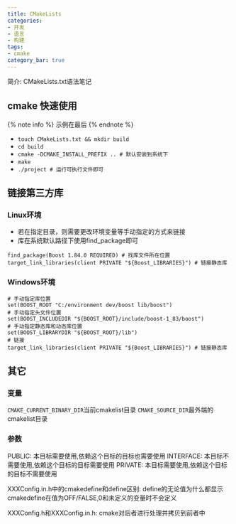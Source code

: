```yaml
---
title: CMakeLists
categories:
- 开发
- 语言
- 构建 
tags:
- cmake
category_bar: true
---
```

简介: CMakeLists.txt语法笔记
<!-- more -->
## cmake 快速使用
{% note info %}
示例在最后
{% endnote %}
* `touch CMakeLists.txt && mkdir build`
* `cd build`
* `cmake -DCMAKE_INSTALL_PREFIX .. # 默认安装到系统下`
* `make`
* `./project # 运行可执行文件即可` 
## 链接第三方库
### Linux环境
* 若在指定目录，则需要更改环境变量等手动指定的方式来链接
* 库在系统默认路径下使用find_package即可

```
find_package(Boost 1.84.0 REQUIRED) # 找库文件所在位置
target_link_libraries(client PRIVATE "${Boost_LIBRARIES}") # 链接静态库
```
### Windows环境
```
# 手动指定库位置
set(BOOST_ROOT "C:/environment dev/boost lib/boost")
# 手动指定头文件位置
set(BOOST_INCLUDEDIR "${BOOST_ROOT}/include/boost-1_83/boost")
# 手动指定静态库和动态库位置
set(BOOST_LIBRARYDIR "${BOOST_ROOT}/lib")
# 链接
target_link_libraries(client PRIVATE "${Boost_LIBRARIES}") # 链接静态库
```
## 其它
### 变量
`CMAKE_CURRENT_BINARY_DIR`当前cmakelist目录
`CMAKE_SOURCE_DIR`最外端的cmakelist目录
### 参数
PUBLIC: 本目标需要使用,依赖这个目标的目标也需要使用
INTERFACE: 本目标不需要使用,依赖这个目标的目标需要使用
PRIVATE: 本目标需要使用,依赖这个目标的目标不需要使用

XXXConfig.in.h中的cmakedefine和define区别:
define的无论值为什么都显示
cmakedefine在值为OFF/FALSE,0和未定义的变量时不会定义

XXXConfig.h和XXXConfig.in.h:
cmake对后者进行处理并拷贝到前者中
